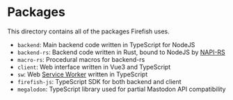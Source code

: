 # Packages

This directory contains all of the packages Firefish uses.

- `backend`: Main backend code written in TypeScript for NodeJS
- `backend-rs`: Backend code written in Rust, bound to NodeJS by [NAPI-RS](https://napi.rs/)
- `macro-rs`: Procedural macros for backend-rs
- `client`: Web interface written in Vue3 and TypeScript
- `sw`: Web [Service Worker](https://developer.mozilla.org/en-US/docs/Web/API/Service_Worker_API) written in TypeScript
- `firefish-js`: TypeScript SDK for both backend and client
- `megalodon`: TypeScript library used for partial Mastodon API compatibility
